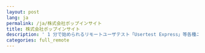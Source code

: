 ```yaml
---
layout: post
lang: ja
permalink: /ja/株式会社ポップインサイト
title: 株式会社ポップインサイト
description: ' 1 分で始められるリモートユーザテスト「Usertest Express」等各種ユーザリサーチツールの開発・運営。正社員の居住地は北海道・広島・栃木や海外（中国）など多様。 '
categories: full_remote
---
```

